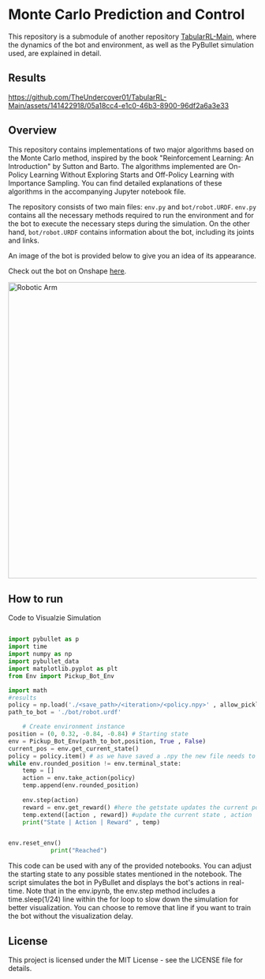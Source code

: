 # Monte Carlo Prediction and Control 

This repository is a submodule of another repository [TabularRL-Main](https://github.com/TheUndercover01/TabularRL-Main/tree/main), where the dynamics of the bot and environment, as well as the PyBullet simulation used, are explained in detail. 

## Results

https://github.com/TheUndercover01/TabularRL-Main/assets/141422918/05a18cc4-e1c0-46b3-8900-96df2a6a3e33

## Overview
This repository contains implementations of two major algorithms based on the Monte Carlo method, inspired by the book "Reinforcement Learning: An Introduction" by Sutton and Barto. The algorithms implemented are On-Policy Learning Without Exploring Starts and Off-Policy Learning with Importance Sampling. You can find detailed explanations of these algorithms in the accompanying Jupyter notebook file.

The repository consists of two main files: `env.py` and `bot/robot.URDF`. `env.py` contains all the necessary methods required to run the environment and for the bot to execute the necessary steps during the simulation. On the other hand, `bot/robot.URDF` contains information about the bot, including its joints and links.

An image of the bot is provided below to give you an idea of its appearance.

Check out the bot on Onshape [here](https://cad.onshape.com/documents/04a8f06c4e82eef0aab52342/w/e26ea93d189b4fb4644d2868/e/ce0ae9d693e713171509edc4?renderMode=0&leftPanel=false&uiState=65b6963083efbe35d664705e).

<img src="https://github.com/TheUndercover01/TabularRL-Robotics/blob/main/image_bot.png?raw=true" alt="Robotic Arm" width="575" height="600">

## How to run

Code to Visualzie Simulation

``` python

import pybullet as p
import time
import numpy as np
import pybullet_data 
import matplotlib.pyplot as plt
from Env import Pickup_Bot_Env

import math
#results 
policy = np.load('./<save_path>/<iteration>/<policy.npy>' , allow_pickle=True)
path_to_bot = './bot/robot.urdf'

    # Create environment instance
position = (0, 0.32, -0.84, -0.84) # Starting state
env = Pickup_Bot_Env(path_to_bot,position, True , False)
current_pos = env.get_current_state()
policy = policy.item() # as we have saved a .npy the new file needs to be converted back to a dictionary
while env.rounded_position != env.terminal_state:
    temp = []
    action = env.take_action(policy)
    temp.append(env.rounded_position)
    
    env.step(action)
    reward = env.get_reward() #here the getstate updates the current position so we dont need to call get_current_state again
    temp.extend([action , reward]) #update the current state , action
    print("State | Action | Reward" , temp)


env.reset_env()
            print("Reached")


```

This code can be used with any of the provided notebooks. You can adjust the starting state to any possible states mentioned in the notebook. The script simulates the bot in PyBullet and displays the bot's actions in real-time. Note that in the env.ipynb, the env.step method includes a time.sleep(1/24) line within the for loop to slow down the simulation for better visualization. You can choose to remove that line if you want to train the bot without the visualization delay.

## License

This project is licensed under the MIT License - see the LICENSE file for details.
